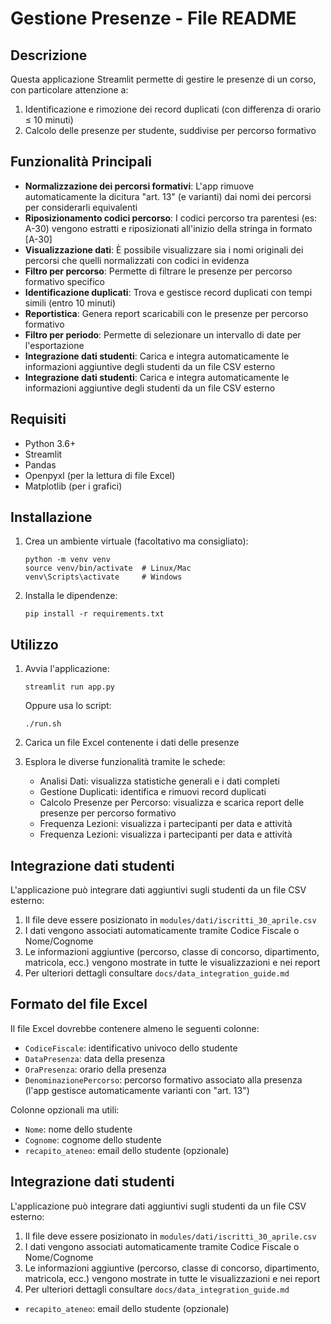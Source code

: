 # Gestione Presenze - File README

## Descrizione
Questa applicazione Streamlit permette di gestire le presenze di un corso, con particolare attenzione a:
1. Identificazione e rimozione dei record duplicati (con differenza di orario ≤ 10 minuti)
2. Calcolo delle presenze per studente, suddivise per percorso formativo

## Funzionalità Principali
- **Normalizzazione dei percorsi formativi**: L'app rimuove automaticamente la dicitura "art. 13" (e varianti) dai nomi dei percorsi per considerarli equivalenti
- **Riposizionamento codici percorso**: I codici percorso tra parentesi (es: A-30) vengono estratti e riposizionati all'inizio della stringa in formato [A-30]
- **Visualizzazione dati**: È possibile visualizzare sia i nomi originali dei percorsi che quelli normalizzati con codici in evidenza
- **Filtro per percorso**: Permette di filtrare le presenze per percorso formativo specifico
- **Identificazione duplicati**: Trova e gestisce record duplicati con tempi simili (entro 10 minuti)
- **Reportistica**: Genera report scaricabili con le presenze per percorso formativo
- **Filtro per periodo**: Permette di selezionare un intervallo di date per l'esportazione
- **Integrazione dati studenti**: Carica e integra automaticamente le informazioni aggiuntive degli studenti da un file CSV esterno
- **Integrazione dati studenti**: Carica e integra automaticamente le informazioni aggiuntive degli studenti da un file CSV esterno

## Requisiti
- Python 3.6+
- Streamlit
- Pandas
- Openpyxl (per la lettura di file Excel)
- Matplotlib (per i grafici)

## Installazione
1. Crea un ambiente virtuale (facoltativo ma consigliato):
   ```
   python -m venv venv
   source venv/bin/activate  # Linux/Mac
   venv\Scripts\activate     # Windows
   ```

2. Installa le dipendenze:
   ```
   pip install -r requirements.txt
   ```

## Utilizzo
1. Avvia l'applicazione:
   ```
   streamlit run app.py
   ```
   Oppure usa lo script:
   ```
   ./run.sh
   ```

2. Carica un file Excel contenente i dati delle presenze
3. Esplora le diverse funzionalità tramite le schede:
   - Analisi Dati: visualizza statistiche generali e i dati completi
   - Gestione Duplicati: identifica e rimuovi record duplicati
   - Calcolo Presenze per Percorso: visualizza e scarica report delle presenze per percorso formativo
   - Frequenza Lezioni: visualizza i partecipanti per data e attività
   - Frequenza Lezioni: visualizza i partecipanti per data e attività

## Integrazione dati studenti
L'applicazione può integrare dati aggiuntivi sugli studenti da un file CSV esterno:
1. Il file deve essere posizionato in `modules/dati/iscritti_30_aprile.csv`
2. I dati vengono associati automaticamente tramite Codice Fiscale o Nome/Cognome
3. Le informazioni aggiuntive (percorso, classe di concorso, dipartimento, matricola, ecc.) vengono mostrate in tutte le visualizzazioni e nei report
4. Per ulteriori dettagli consultare `docs/data_integration_guide.md`

## Formato del file Excel
Il file Excel dovrebbe contenere almeno le seguenti colonne:
- `CodiceFiscale`: identificativo univoco dello studente
- `DataPresenza`: data della presenza
- `OraPresenza`: orario della presenza
- `DenominazionePercorso`: percorso formativo associato alla presenza (l'app gestisce automaticamente varianti con "art. 13")

Colonne opzionali ma utili:
- `Nome`: nome dello studente
- `Cognome`: cognome dello studente
- `recapito_ateneo`: email dello studente (opzionale)

## Integrazione dati studenti
L'applicazione può integrare dati aggiuntivi sugli studenti da un file CSV esterno:
1. Il file deve essere posizionato in `modules/dati/iscritti_30_aprile.csv`
2. I dati vengono associati automaticamente tramite Codice Fiscale o Nome/Cognome
3. Le informazioni aggiuntive (percorso, classe di concorso, dipartimento, matricola, ecc.) vengono mostrate in tutte le visualizzazioni e nei report
4. Per ulteriori dettagli consultare `docs/data_integration_guide.md`
- `recapito_ateneo`: email dello studente (opzionale)
